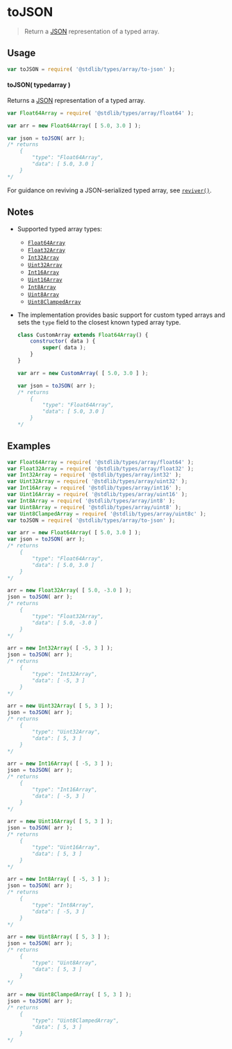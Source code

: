 # toJSON

> Return a [JSON][json] representation of a typed array.

<!-- Section to include introductory text. Make sure to keep an empty line after the intro `section` element and another before the `/section` close. -->

<section class="intro">

</section>

<!-- /.intro -->

<!-- Package usage documentation. -->

<section class="usage">

## Usage

```javascript
var toJSON = require( '@stdlib/types/array/to-json' );
```

#### toJSON( typedarray )

Returns a [JSON][json] representation of a typed array.

<!-- eslint-disable no-redeclare -->

```javascript
var Float64Array = require( '@stdlib/types/array/float64' );

var arr = new Float64Array( [ 5.0, 3.0 ] );

var json = toJSON( arr );
/* returns
    {
        "type": "Float64Array",
        "data": [ 5.0, 3.0 ]
    }
*/
```

For guidance on reviving a JSON-serialized typed array, see [`reviver()`][@stdlib/types/array/reviver].

</section>

<!-- /.usage -->

<!-- Package usage notes. Make sure to keep an empty line after the `section` element and another before the `/section` close. -->

<section class="notes">

## Notes

-   Supported typed array types:

    -   [`Float64Array`][@stdlib/types/array/float64]
    -   [`Float32Array`][@stdlib/types/array/float32]
    -   [`Int32Array`][@stdlib/types/array/int32]
    -   [`Uint32Array`][@stdlib/types/array/uint32]
    -   [`Int16Array`][@stdlib/types/array/int16]
    -   [`Uint16Array`][@stdlib/types/array/uint16]
    -   [`Int8Array`][@stdlib/types/array/int8]
    -   [`Uint8Array`][@stdlib/types/array/uint8]
    -   [`Uint8ClampedArray`][@stdlib/types/array/uint8c]

-   The implementation provides basic support for custom typed arrays and sets the `type` field to the closest known typed array type.

    <!-- eslint-disable no-restricted-syntax, no-useless-constructor, new-cap -->

    ```javascript
    class CustomArray extends Float64Array() {
        constructor( data ) {
            super( data );
        }
    }

    var arr = new CustomArray( [ 5.0, 3.0 ] );

    var json = toJSON( arr );
    /* returns
        {
            "type": "Float64Array",
            "data": [ 5.0, 3.0 ]
        }
    */
    ```

</section>

<!-- /.notes -->

<!-- Package usage examples. -->

<section class="examples">

## Examples

<!-- eslint-disable no-redeclare -->

```javascript
var Float64Array = require( '@stdlib/types/array/float64' );
var Float32Array = require( '@stdlib/types/array/float32' );
var Int32Array = require( '@stdlib/types/array/int32' );
var Uint32Array = require( '@stdlib/types/array/uint32' );
var Int16Array = require( '@stdlib/types/array/int16' );
var Uint16Array = require( '@stdlib/types/array/uint16' );
var Int8Array = require( '@stdlib/types/array/int8' );
var Uint8Array = require( '@stdlib/types/array/uint8' );
var Uint8ClampedArray = require( '@stdlib/types/array/uint8c' );
var toJSON = require( '@stdlib/types/array/to-json' );

var arr = new Float64Array( [ 5.0, 3.0 ] );
var json = toJSON( arr );
/* returns
    {
        "type": "Float64Array",
        "data": [ 5.0, 3.0 ]
    }
*/

arr = new Float32Array( [ 5.0, -3.0 ] );
json = toJSON( arr );
/* returns
    {
        "type": "Float32Array",
        "data": [ 5.0, -3.0 ]
    }
*/

arr = new Int32Array( [ -5, 3 ] );
json = toJSON( arr );
/* returns
    {
        "type": "Int32Array",
        "data": [ -5, 3 ]
    }
*/

arr = new Uint32Array( [ 5, 3 ] );
json = toJSON( arr );
/* returns
    {
        "type": "Uint32Array",
        "data": [ 5, 3 ]
    }
*/

arr = new Int16Array( [ -5, 3 ] );
json = toJSON( arr );
/* returns
    {
        "type": "Int16Array",
        "data": [ -5, 3 ]
    }
*/

arr = new Uint16Array( [ 5, 3 ] );
json = toJSON( arr );
/* returns
    {
        "type": "Uint16Array",
        "data": [ 5, 3 ]
    }
*/

arr = new Int8Array( [ -5, 3 ] );
json = toJSON( arr );
/* returns
    {
        "type": "Int8Array",
        "data": [ -5, 3 ]
    }
*/

arr = new Uint8Array( [ 5, 3 ] );
json = toJSON( arr );
/* returns
    {
        "type": "Uint8Array",
        "data": [ 5, 3 ]
    }
*/

arr = new Uint8ClampedArray( [ 5, 3 ] );
json = toJSON( arr );
/* returns
    {
        "type": "Uint8ClampedArray",
        "data": [ 5, 3 ]
    }
*/
```

</section>

<!-- /.examples -->

<!-- Section to include cited references. If references are included, add a horizontal rule *before* the section. Make sure to keep an empty line after the `section` element and another before the `/section` close. -->

<section class="references">

</section>

<!-- /.references -->

<!-- Section for all links. Make sure to keep an empty line after the `section` element and another before the `/section` close. -->

<section class="links">

[json]: http://www.json.org/

[@stdlib/types/array/float64]: https://github.com/stdlib-js/stdlib/tree/develop/lib/node_modules/%40stdlib/types/array/float64

[@stdlib/types/array/float32]: https://github.com/stdlib-js/stdlib/tree/develop/lib/node_modules/%40stdlib/types/array/float32

[@stdlib/types/array/int32]: https://github.com/stdlib-js/stdlib/tree/develop/lib/node_modules/%40stdlib/types/array/int32

[@stdlib/types/array/uint32]: https://github.com/stdlib-js/stdlib/tree/develop/lib/node_modules/%40stdlib/types/array/uint32

[@stdlib/types/array/int16]: https://github.com/stdlib-js/stdlib/tree/develop/lib/node_modules/%40stdlib/types/array/int16

[@stdlib/types/array/uint16]: https://github.com/stdlib-js/stdlib/tree/develop/lib/node_modules/%40stdlib/types/array/uint16

[@stdlib/types/array/int8]: https://github.com/stdlib-js/stdlib/tree/develop/lib/node_modules/%40stdlib/types/array/int8

[@stdlib/types/array/uint8]: https://github.com/stdlib-js/stdlib/tree/develop/lib/node_modules/%40stdlib/types/array/uint8

[@stdlib/types/array/uint8c]: https://github.com/stdlib-js/stdlib/tree/develop/lib/node_modules/%40stdlib/types/array/uint8c

[@stdlib/types/array/reviver]: https://github.com/stdlib-js/stdlib/tree/develop/lib/node_modules/%40stdlib/types/array/reviver

</section>

<!-- /.links -->
